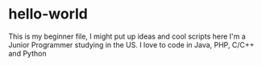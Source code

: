 # hello-world
This is my beginner file, I might put up ideas and cool scripts here
I'm a Junior Programmer studying in the US. I love to code in Java, PHP, C/C++ and Python
